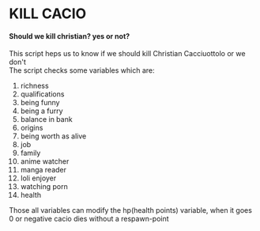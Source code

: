 # KILL CACIO
#### Should we kill christian? yes or not?

This script heps us to know if we should kill Christian Cacciuottolo or we don't <br>
The script checks some variables which are:
01. richness <!-- done -->
02. qualifications <!-- done -->
03. being funny <!-- done -->
04. being a furry <!-- done -->
05. balance in bank <!-- done -->
06. origins <!-- done -->
07. being worth as alive
08. job  <!-- done -->
09. family <!-- done -->
10. anime watcher <!-- done -->
11. manga reader <!-- done -->
12. loli enjoyer  <!-- done -->
13. watching porn <!-- done -->
14. health  <!-- done -->

Those all variables can modify the hp(health points) variable, when it goes 0 or negative cacio dies without a respawn-point